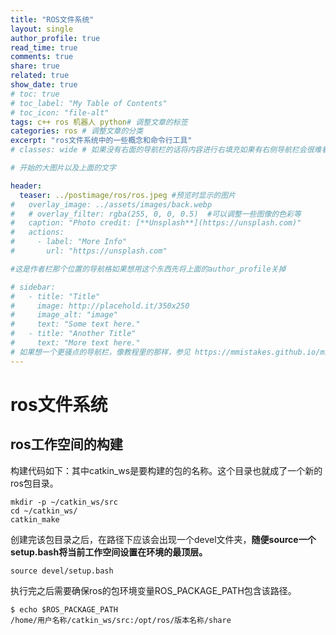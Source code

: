 ```yaml
---
title: "ROS文件系统"
layout: single
author_profile: true
read_time: true
comments: true
share: true
related: true
show_date: true
# toc: true
# toc_label: "My Table of Contents"
# toc_icon: "file-alt"
tags: c++ ros 机器人 python# 调整文章的标签
categories: ros # 调整文章的分类
excerpt: "ros文件系统中的一些概念和命令行工具"
# classes: wide # 如果没有右面的导航栏的话将内容进行右填充如果有右侧导航栏会很难看

# 开始的大图片以及上面的文字

header:
  teaser: ../postimage/ros/ros.jpeg #预览时显示的图片
#   overlay_image: ../assets/images/back.webp
#   # overlay_filter: rgba(255, 0, 0, 0.5)  #可以调整一些图像的色彩等
#   caption: "Photo credit: [**Unsplash**](https://unsplash.com)"
#   actions:
#     - label: "More Info"
#       url: "https://unsplash.com"

#这是作者栏那个位置的导航格如果想用这个东西先将上面的author_profile关掉

# sidebar: 
#   - title: "Title"
#     image: http://placehold.it/350x250
#     image_alt: "image"
#     text: "Some text here."
#   - title: "Another Title"
#     text: "More text here."
# 如果想一个更骚点的导航栏，像教程里的那样，参见 https://mmistakes.github.io/minimal-mistakes/docs/layouts/#custom-sidebar-navigation-menu
---
```


# ros文件系统

## ros工作空间的构建

构建代码如下：其中catkin_ws是要构建的包的名称。这个目录也就成了一个新的ros包目录。

```shell
mkdir -p ~/catkin_ws/src
cd ~/catkin_ws/
catkin_make
```

创建完该包目录之后，在路径下应该会出现一个devel文件夹，**随便source一个setup.bash将当前工作空间设置在环境的最顶层。**

```shell
source devel/setup.bash
```

执行完之后需要确保ros的包环境变量ROS_PACKAGE_PATH包含该路径。

```shell
$ echo $ROS_PACKAGE_PATH
/home/用户名称/catkin_ws/src:/opt/ros/版本名称/share
```


